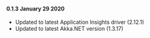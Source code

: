 #### 0.1.3 January 29 2020 ####
* Updated to latest Application Insights driver (2.12.1)
* Updated to latest Akka.NET version (1.3.17)